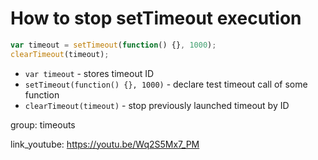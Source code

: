 # How to stop setTimeout execution

```javascript
var timeout = setTimeout(function() {}, 1000);
clearTimeout(timeout);
```

- `var timeout` - stores timeout ID
- `setTimeout(function() {}, 1000)` - declare test timeout call of some function
- `clearTimeout(timeout)` - stop previously launched timeout by ID

group: timeouts


link_youtube: https://youtu.be/Wq2S5Mx7_PM
